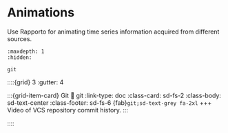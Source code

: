 # Animations

Use Rapporto for animating time series information acquired from different sources.

```{toctree}
:maxdepth: 1
:hidden:

git
```

::::{grid} 3
:gutter: 4

:::{grid-item-card} Git
:link: git
:link-type: doc
:class-card: sd-fs-2
:class-body: sd-text-center
:class-footer: sd-fs-6
{fab}`git;sd-text-grey fa-2xl`
+++
Video of VCS repository commit history.
:::

::::

